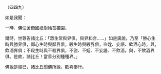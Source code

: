 （四四九）

如是我聞：

一時，佛住舍衛國祇樹給孤獨園。

爾時，世尊告諸比丘：「眾生常與界俱，與界和合……」如是廣說，乃至「勝心生時與勝界俱，鄙心生時與鄙界俱，殺生時與殺界俱，盜婬、妄語、飲酒心時，與，飲酒界俱；不殺生時與不殺界俱，不盜、不婬、不妄語、不飲酒，與，不飲酒界俱。是故，諸比丘！當善分別種種界。」

佛說是經已，諸比丘聞佛所說，歡喜奉行。



